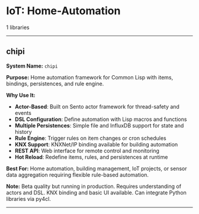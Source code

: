 # IoT: Home-Automation

1 libraries

---

## chipi

**System Name:** `chipi`

**Purpose:** Home automation framework for Common Lisp with items, bindings, persistences, and rule engine.

**Why Use It:**
- **Actor-Based**: Built on Sento actor framework for thread-safety and events
- **DSL Configuration**: Define automation with Lisp macros and functions
- **Multiple Persistences**: Simple file and InfluxDB support for state and history
- **Rule Engine**: Trigger rules on item changes or cron schedules
- **KNX Support**: KNXNet/IP binding available for building automation
- **REST API**: Web interface for remote control and monitoring
- **Hot Reload**: Redefine items, rules, and persistences at runtime

**Best For:** Home automation, building management, IoT projects, or sensor data aggregation requiring flexible rule-based automation.

**Note:** Beta quality but running in production. Requires understanding of actors and DSL. KNX binding and basic UI available. Can integrate Python libraries via py4cl.

---


